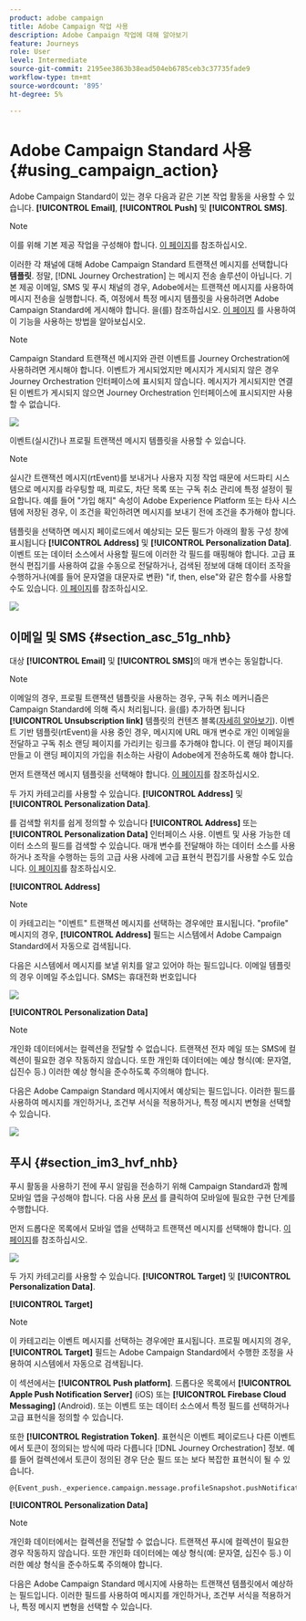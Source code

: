 ```yaml
---
product: adobe campaign
title: Adobe Campaign 작업 사용
description: Adobe Campaign 작업에 대해 알아보기
feature: Journeys
role: User
level: Intermediate
source-git-commit: 2195ee3863b38ead504eb6785ceb3c37735fade9
workflow-type: tm+mt
source-wordcount: '895'
ht-degree: 5%

---
```


# Adobe Campaign Standard 사용 {#using_campaign_action}

Adobe Campaign Standard이 있는 경우 다음과 같은 기본 작업 활동을 사용할 수 있습니다. **[!UICONTROL Email]**, **[!UICONTROL Push]** 및 **[!UICONTROL SMS]**.

>[!NOTE]
>
>이를 위해 기본 제공 작업을 구성해야 합니다. [이 페이지](../action/working-with-adobe-campaign.md)를 참조하십시오.

이러한 각 채널에 대해 Adobe Campaign Standard 트랜잭션 메시지를 선택합니다 **템플릿**. 정말, [!DNL Journey Orchestration] 는 메시지 전송 솔루션이 아닙니다. 기본 제공 이메일, SMS 및 푸시 채널의 경우, Adobe에서는 트랜잭션 메시지를 사용하여 메시지 전송을 실행합니다. 즉, 여정에서 특정 메시지 템플릿을 사용하려면 Adobe Campaign Standard에 게시해야 합니다. 을(를) 참조하십시오. [이 페이지](https://experienceleague.adobe.com/docs/campaign-standard/using/communication-channels/transactional-messaging/getting-started-with-transactional-msg.html?lang=ko) 를 사용하여 이 기능을 사용하는 방법을 알아보십시오.

>[!NOTE]
>
>Campaign Standard 트랜잭션 메시지와 관련 이벤트를 Journey Orchestration에 사용하려면 게시해야 합니다. 이벤트가 게시되었지만 메시지가 게시되지 않은 경우 Journey Orchestration 인터페이스에 표시되지 않습니다. 메시지가 게시되지만 연결된 이벤트가 게시되지 않으면 Journey Orchestration 인터페이스에 표시되지만 사용할 수 없습니다.

![](../assets/journey59.png)

이벤트(실시간)나 프로필 트랜잭션 메시지 템플릿을 사용할 수 있습니다.

>[!NOTE]
>
>실시간 트랜잭션 메시지(rtEvent)를 보내거나 사용자 지정 작업 때문에 서드파티 시스템으로 메시지를 라우팅할 때, 피로도, 차단 목록 또는 구독 취소 관리에 특정 설정이 필요합니다. 예를 들어 &quot;가입 해지&quot; 속성이 Adobe Experience Platform 또는 타사 시스템에 저장된 경우, 이 조건을 확인하려면 메시지를 보내기 전에 조건을 추가해야 합니다.

템플릿을 선택하면 메시지 페이로드에서 예상되는 모든 필드가 아래의 활동 구성 창에 표시됩니다 **[!UICONTROL Address]** 및 **[!UICONTROL Personalization Data]**. 이벤트 또는 데이터 소스에서 사용할 필드에 이러한 각 필드를 매핑해야 합니다. 고급 표현식 편집기를 사용하여 값을 수동으로 전달하거나, 검색된 정보에 대해 데이터 조작을 수행하거나(예를 들어 문자열을 대문자로 변환) &quot;if, then, else&quot;와 같은 함수를 사용할 수도 있습니다. [이 페이지](../expression/expressionadvanced.md)를 참조하십시오.

![](../assets/journey60.png)

## 이메일 및 SMS {#section_asc_51g_nhb}

대상 **[!UICONTROL Email]** 및 **[!UICONTROL SMS]**&#x200B;의 매개 변수는 동일합니다.

>[!NOTE]
>
>이메일의 경우, 프로필 트랜잭션 템플릿을 사용하는 경우, 구독 취소 메커니즘은 Campaign Standard에 의해 즉시 처리됩니다. 을(를) 추가하면 됩니다 **[!UICONTROL Unsubscription link]** 템플릿의 컨텐츠 블록([자세히 알아보기](https://experienceleague.adobe.com/docs/campaign-standard/using/communication-channels/transactional-messaging/getting-started-with-transactional-msg.html)). 이벤트 기반 템플릿(rtEvent)을 사용 중인 경우, 메시지에 URL 매개 변수로 개인 이메일을 전달하고 구독 취소 랜딩 페이지를 가리키는 링크를 추가해야 합니다. 이 랜딩 페이지를 만들고 이 랜딩 페이지의 가입을 취소하는 사람이 Adobe에게 전송하도록 해야 합니다.

먼저 트랜잭션 메시지 템플릿을 선택해야 합니다. [이 페이지](../building-journeys/about-action-activities.md)를 참조하십시오.

두 가지 카테고리를 사용할 수 있습니다. **[!UICONTROL Address]** 및 **[!UICONTROL Personalization Data]**.

를 검색할 위치를 쉽게 정의할 수 있습니다 **[!UICONTROL Address]** 또는 **[!UICONTROL Personalization Data]** 인터페이스 사용. 이벤트 및 사용 가능한 데이터 소스의 필드를 검색할 수 있습니다. 매개 변수를 전달해야 하는 데이터 소스를 사용하거나 조작을 수행하는 등의 고급 사용 사례에 고급 표현식 편집기를 사용할 수도 있습니다. [이 페이지](../expression/expressionadvanced.md)를 참조하십시오.

**[!UICONTROL Address]**

>[!NOTE]
>
>이 카테고리는 &quot;이벤트&quot; 트랜잭션 메시지를 선택하는 경우에만 표시됩니다. &quot;profile&quot; 메시지의 경우, **[!UICONTROL Address]** 필드는 시스템에서 Adobe Campaign Standard에서 자동으로 검색됩니다.

다음은 시스템에서 메시지를 보낼 위치를 알고 있어야 하는 필드입니다. 이메일 템플릿의 경우 이메일 주소입니다. SMS는 휴대전화 번호입니다

![](../assets/journey61.png)

**[!UICONTROL Personalization Data]**

>[!NOTE]
>
>개인화 데이터에서는 컬렉션을 전달할 수 없습니다. 트랜잭션 전자 메일 또는 SMS에 컬렉션이 필요한 경우 작동하지 않습니다. 또한 개인화 데이터에는 예상 형식(예: 문자열, 십진수 등.) 이러한 예상 형식을 준수하도록 주의해야 합니다.

다음은 Adobe Campaign Standard 메시지에서 예상되는 필드입니다. 이러한 필드를 사용하여 메시지를 개인하거나, 조건부 서식을 적용하거나, 특정 메시지 변형을 선택할 수 있습니다.

![](../assets/journey62.png)

## 푸시 {#section_im3_hvf_nhb}

푸시 활동을 사용하기 전에 푸시 알림을 전송하기 위해 Campaign Standard과 함께 모바일 앱을 구성해야 합니다. 다음 사용 [문서](https://helpx.adobe.com/kr/campaign/kb/integrate-mobile-sdk.html) 를 클릭하여 모바일에 필요한 구현 단계를 수행합니다.

먼저 드롭다운 목록에서 모바일 앱을 선택하고 트랜잭션 메시지를 선택해야 합니다. [이 페이지](../building-journeys/about-action-activities.md)를 참조하십시오.

![](../assets/journey62bis.png)

두 가지 카테고리를 사용할 수 있습니다. **[!UICONTROL Target]** 및 **[!UICONTROL Personalization Data]**.

**[!UICONTROL Target]**

>[!NOTE]
>
>이 카테고리는 이벤트 메시지를 선택하는 경우에만 표시됩니다. 프로필 메시지의 경우, **[!UICONTROL Target]** 필드는 Adobe Campaign Standard에서 수행한 조정을 사용하여 시스템에서 자동으로 검색됩니다.

이 섹션에서는 **[!UICONTROL Push platform]**. 드롭다운 목록에서 **[!UICONTROL Apple Push Notification Server]** (iOS) 또는 **[!UICONTROL Firebase Cloud Messaging]** (Android). 또는 이벤트 또는 데이터 소스에서 특정 필드를 선택하거나 고급 표현식을 정의할 수 있습니다.

또한 **[!UICONTROL Registration Token]**. 표현식은 이벤트 페이로드나 다른 이벤트에서 토큰이 정의되는 방식에 따라 다릅니다 [!DNL Journey Orchestration] 정보. 예를 들어 컬렉션에서 토큰이 정의된 경우 단순 필드 또는 보다 복잡한 표현식이 될 수 있습니다.

```
@{Event_push._experience.campaign.message.profileSnapshot.pushNotificationTokens.first().token}
```

**[!UICONTROL Personalization Data]**

>[!NOTE]
>
>개인화 데이터에서는 컬렉션을 전달할 수 없습니다. 트랜잭션 푸시에 컬렉션이 필요한 경우 작동하지 않습니다. 또한 개인화 데이터에는 예상 형식(예: 문자열, 십진수 등.) 이러한 예상 형식을 준수하도록 주의해야 합니다.

다음은 Adobe Campaign Standard 메시지에 사용하는 트랜잭션 템플릿에서 예상하는 필드입니다. 이러한 필드를 사용하여 메시지를 개인하거나, 조건부 서식을 적용하거나, 특정 메시지 변형을 선택할 수 있습니다.

